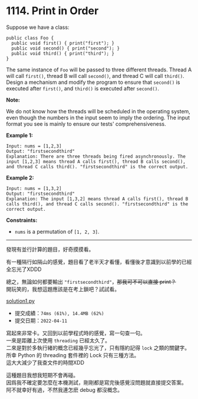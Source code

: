 # 1114. Print in Order

Suppose we have a class:

```
public class Foo {
  public void first() { print("first"); }
  public void second() { print("second"); }
  public void third() { print("third"); }
}
```

The same instance of `Foo` will be passed to three different threads. Thread A will call `first()`, thread B will call `second()`, and thread C will call `third()`. Design a mechanism and modify the program to ensure that `second()` is executed after `first()`, and `third()` is executed after `second()`.

**Note:**

We do not know how the threads will be scheduled in the operating system, even though the numbers in the input seem to imply the ordering. The input format you see is mainly to ensure our tests' comprehensiveness.

 

**Example 1:**
```
Input: nums = [1,2,3]
Output: "firstsecondthird"
Explanation: There are three threads being fired asynchronously. The input [1,2,3] means thread A calls first(), thread B calls second(), and thread C calls third(). "firstsecondthird" is the correct output.
```

**Example 2:**
```
Input: nums = [1,3,2]
Output: "firstsecondthird"
Explanation: The input [1,3,2] means thread A calls first(), thread B calls third(), and thread C calls second(). "firstsecondthird" is the correct output.
```

**Constraints:**
* `nums` is a permutation of `[1, 2, 3]`.



***
發現有並行計算的題目，好奇摸摸看。  

有一種隔行如隔山的感覺，題目看了老半天才看懂，看懂後才意識到以前學的已經全忘光了XDDD  

總之，無論如何都要輸出 `"firstsecondthird"`，~~那我可不可以直接 print？~~  
開玩笑的，我想這題應該是在考上鎖吧？試試看。

[solution1.py](solution1.py)
* 提交成績：`74ms (61%), 14.4MB (62%)`
* 提交日期：`2022-04-11`

寫起來非常卡。又回到以前學程式時的感覺，寫一句查一句。  
一來是距離上次使用 `threading` 已經太久了。  
二來是對於多執行緒的概念已經幾乎忘光了，只有隱約記得 `lock` 之類的關鍵字。  
所幸 Python 的 threading 套件裡的 Lock 只有三種方法。  
這大大減少了我查文件的時間XDD

這種題目我想我短期不會再碰。  
因爲我不確定要怎麼在本機測試，剛剛都是寫完後感覺沒問題就直接提交答案。  
阿不就幸好有過，不然我連怎麽 debug 都沒概念。
